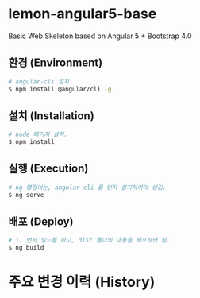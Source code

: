 # lemon-angular5-base
Basic Web Skeleton based on Angular 5 + Bootstrap 4.0

## 환경 (Environment)

```bash
# angular-cli 설치.
$ npm install @angular/cli -g
```

## 설치 (Installation)

```bash
# node 패키지 설치.
$ npm install
```

## 실행 (Execution)

```bash
# ng 명령어는, angular-cli 를 먼저 설치하여야 생김.
$ ng serve
```

## 배포 (Deploy)

```bash
# 1. 먼저 빌드를 하고, dist 폴더의 내용을 배포하면 됨.
$ ng build
```


# 주요 변경 이력 (History)



